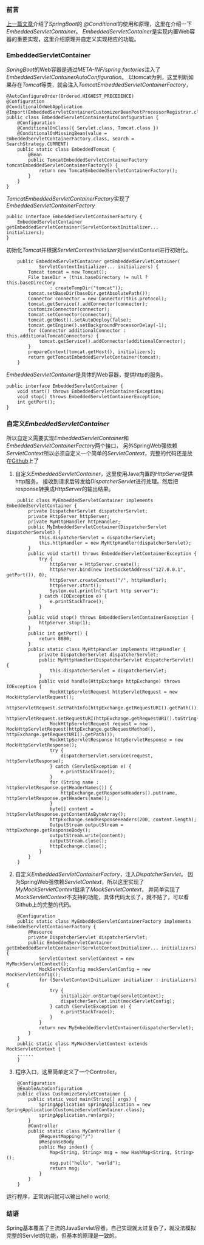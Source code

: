 ### 前言
[上一篇文章](./1d0fb7cd8a26)介绍了*SpringBoot*的 *@Conditional*的使用和原理，这里在介绍一下*EmbeddedServletContainer*。
*EmbeddedServletContainer*是实现内置Web容器的重要实现，这里介绍原理并自定义实现相应的功能。
### EmbeddedServletContainer
*SpringBoot*的Web容器是通过*META-INF/spring.factories*注入了*EmbeddedServletContainerAutoConfiguration*。
以tomcat为例，这里判断如果存在*Tomcat*等类，就会注入*TomcatEmbeddedServletContainerFactory*，
```
@AutoConfigureOrder(Ordered.HIGHEST_PRECEDENCE)
@Configuration
@ConditionalOnWebApplication
@Import(EmbeddedServletContainerCustomizerBeanPostProcessorRegistrar.class)
public class EmbeddedServletContainerAutoConfiguration {
	@Configuration
	@ConditionalOnClass({ Servlet.class, Tomcat.class })
	@ConditionalOnMissingBean(value = EmbeddedServletContainerFactory.class, search = SearchStrategy.CURRENT)
	public static class EmbeddedTomcat {
		@Bean
		public TomcatEmbeddedServletContainerFactory tomcatEmbeddedServletContainerFactory() {
			return new TomcatEmbeddedServletContainerFactory();
		}
	}
}
```
*TomcatEmbeddedServletContainerFactory*实现了*EmbeddedServletContainerFactory*
```
public interface EmbeddedServletContainerFactory {
	EmbeddedServletContainer getEmbeddedServletContainer(ServletContextInitializer... initializers);
}
```
初始化*Tomcat*并根据*ServletContextInitializer*对servletContext进行初始化。
```
    public EmbeddedServletContainer getEmbeddedServletContainer(
			ServletContextInitializer... initializers) {
		Tomcat tomcat = new Tomcat();
		File baseDir = (this.baseDirectory != null ? this.baseDirectory
				: createTempDir("tomcat"));
		tomcat.setBaseDir(baseDir.getAbsolutePath());
		Connector connector = new Connector(this.protocol);
		tomcat.getService().addConnector(connector);
		customizeConnector(connector);
		tomcat.setConnector(connector);
		tomcat.getHost().setAutoDeploy(false);
		tomcat.getEngine().setBackgroundProcessorDelay(-1);
		for (Connector additionalConnector : this.additionalTomcatConnectors) {
			tomcat.getService().addConnector(additionalConnector);
		}
		prepareContext(tomcat.getHost(), initializers);
		return getTomcatEmbeddedServletContainer(tomcat);
	}
```
*EmbeddedServletContainer*是具体的Web容器，提供http的服务。
```
public interface EmbeddedServletContainer {
	void start() throws EmbeddedServletContainerException;
	void stop() throws EmbeddedServletContainerException;
	int getPort();
}
```


### 自定义*EmbeddedServletContainer*
所以自定义需要实现*EmbeddedServletContainer*和*EmbeddedServletContainerFactory*两个接口，
另外SpringWeb强依赖*ServletContext*所以必须自定义一个简单的*ServletContext*，完整的代码还是放在[Github](https://github.com/wcong/learn-java/blob/master/src/main/java/org/wcong/test/springboot/CustomizeServletContainer.java)上了

1. 自定义*EmbeddedServletContainer*，这里使用Java内置的*HttpServer*提供http服务。
接收到请求后转发给*DispatcherServlet*进行处理。然后把response转换成*HttpServer*的输出结果。
```
    public class MyEmbeddedServletContainer implements EmbeddedServletContainer {
        private DispatcherServlet dispatcherServlet;
        private HttpServer httpServer;
        private MyHttpHandler httpHandler;
        public MyEmbeddedServletContainer(DispatcherServlet dispatcherServlet) {
            this.dispatcherServlet = dispatcherServlet;
            this.httpHandler = new MyHttpHandler(dispatcherServlet);
        }
        public void start() throws EmbeddedServletContainerException {
            try {
                httpServer = HttpServer.create();
                httpServer.bind(new InetSocketAddress("127.0.0.1", getPort()), 0);
                httpServer.createContext("/", httpHandler);
                httpServer.start();
                System.out.println("start http server");
            } catch (IOException e) {
                e.printStackTrace();
            }
        }
        public void stop() throws EmbeddedServletContainerException {
            httpServer.stop(1);
        }
        public int getPort() {
            return 8080;
        }
        public static class MyHttpHandler implements HttpHandler {
            private DispatcherServlet dispatcherServlet;
            public MyHttpHandler(DispatcherServlet dispatcherServlet) {
                this.dispatcherServlet = dispatcherServlet;
            }
            public void handle(HttpExchange httpExchange) throws IOException {
                MockHttpServletRequest httpServletRequest = new MockHttpServletRequest();
                httpServletRequest.setPathInfo(httpExchange.getRequestURI().getPath());
                httpServletRequest.setRequestURI(httpExchange.getRequestURI().toString());
                MockHttpServletRequest request = new MockHttpServletRequest(httpExchange.getRequestMethod(), httpExchange.getRequestURI().getPath());
                MockHttpServletResponse httpServletResponse = new MockHttpServletResponse();
                try {
                    dispatcherServlet.service(request, httpServletResponse);
                } catch (ServletException e) {
                    e.printStackTrace();
                }
                for (String name : httpServletResponse.getHeaderNames()) {
                    httpExchange.getResponseHeaders().put(name, httpServletResponse.getHeaders(name));
                }
                byte[] content = httpServletResponse.getContentAsByteArray();
                httpExchange.sendResponseHeaders(200, content.length);
                OutputStream outputStream = httpExchange.getResponseBody();
                outputStream.write(content);
                outputStream.close();
                httpExchange.close();
            }
        }
    }
```
2. 自定义*EmbeddedServletContainerFactory*，注入*DispatcherServlet*。
因为SpringWeb强依赖*ServletContext*，所以这里实现了*MyMockServletContext*继承了*MockServletContext*，
并简单实现了*MockServletContext*不支持的功能，具体代码太长了，就不贴了，可以看Github上的完整的代码。
```
    @Configuration
	public static class MyEmbeddedServletContainerFactory implements EmbeddedServletContainerFactory {
		@Resource
		private DispatcherServlet dispatcherServlet;
		public EmbeddedServletContainer getEmbeddedServletContainer(ServletContextInitializer... initializers) {
			ServletContext servletContext = new MyMockServletContext();
			MockServletConfig mockServletConfig = new MockServletConfig();
			for (ServletContextInitializer initializer : initializers) {
				try {
					initializer.onStartup(servletContext);
					dispatcherServlet.init(mockServletConfig);
				} catch (ServletException e) {
					e.printStackTrace();
				}
			}
			return new MyEmbeddedServletContainer(dispatcherServlet);
		}
	}
    public static class MyMockServletContext extends MockServletContext {
    ......
    }
```
3. 程序入口，这里简单定义了一个Controller。
```
    @Configuration
    @EnableAutoConfiguration
    public class CustomizeServletContainer {
        public static void main(String[] args) {
            SpringApplication springApplication = new SpringApplication(CustomizeServletContainer.class);
            springApplication.run(args);
        }
        @Controller
        public static class MyController {
            @RequestMapping("/")
            @ResponseBody
            public Map index() {
                Map<String, String> msg = new HashMap<String, String>();
                msg.put("hello", "world");
                return msg;
            }
        }
	}
```
运行程序，正常访问就可以输出hello world;
### 结语
Spring基本覆盖了主流的JavaServlet容器，自己实现就太过复杂了，就没法模拟完整的Servlet的功能，但基本的原理是一致的。